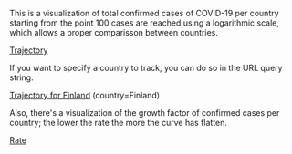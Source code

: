 This is a visualization of total confirmed cases of COVID-19 per country starting from the point 100 cases are reached using a logarithmic scale, which allows a proper comparisson between countries.

[Trajectory](trajectory.html)

If you want to specify a country to track, you can do so in the URL query string.

[Trajectory for Finland](trajectory.html?country=Finland) (country=Finland)

Also, there's a visualization of the growth factor of confirmed cases per country; the lower the rate the more the curve has flatten.

[Rate](rate.html)
